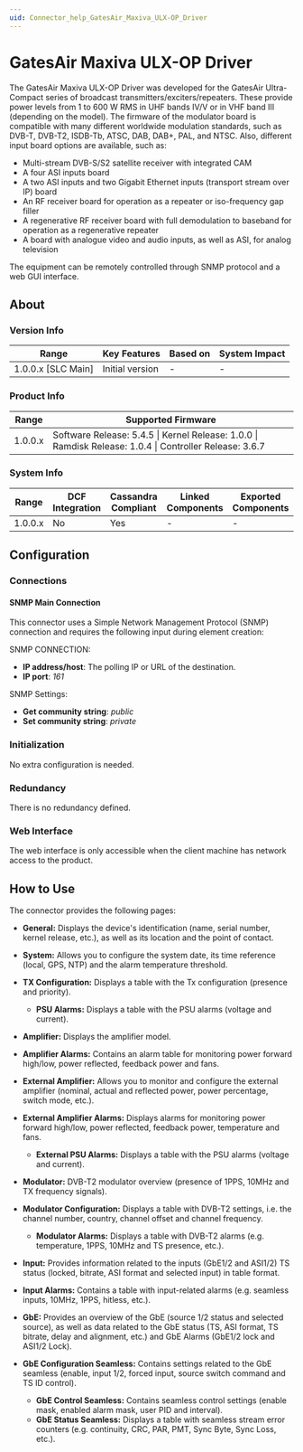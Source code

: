 ```yaml
---
uid: Connector_help_GatesAir_Maxiva_ULX-OP_Driver
---
```


# GatesAir Maxiva ULX-OP Driver

The GatesAir Maxiva ULX-OP Driver was developed for the GatesAir Ultra-Compact series of broadcast transmitters/exciters/repeaters. These provide power levels from 1 to 600 W RMS in UHF bands IV/V or in VHF band III (depending on the model). The firmware of the modulator board is compatible with many different worldwide modulation standards, such as DVB-T, DVB-T2, ISDB-Tb, ATSC, DAB, DAB+, PAL, and NTSC. Also, different input board options are available, such as:

- Multi-stream DVB-S/S2 satellite receiver with integrated CAM
- A four ASI inputs board
- A two ASI inputs and two Gigabit Ethernet inputs (transport stream over IP) board
- An RF receiver board for operation as a repeater or iso-frequency gap filler
- A regenerative RF receiver board with full demodulation to baseband for operation as a regenerative repeater
- A board with analogue video and audio inputs, as well as ASI, for analog television

The equipment can be remotely controlled through SNMP protocol and a web GUI interface.

## About

### Version Info

| Range                | Key Features     | Based on     | System Impact     |
|----------------------|------------------|--------------|-------------------|
| 1.0.0.x \[SLC Main\] | Initial version  | \-           | \-                |

### Product Info

| **Range** | **Supported Firmware**                                                                                  |
|-----------|---------------------------------------------------------------------------------------------------------|
| 1.0.0.x   | Software Release: 5.4.5 \| Kernel Release: 1.0.0 \| Ramdisk Release: 1.0.4 \| Controller Release: 3.6.7 |

### System Info

| Range     | DCF Integration     | Cassandra Compliant     | Linked Components     | Exported Components     |
|-----------|---------------------|-------------------------|-----------------------|-------------------------|
| 1.0.0.x   | No                  | Yes                     | \-                    | \-                      |

## Configuration

### Connections

#### SNMP Main Connection

This connector uses a Simple Network Management Protocol (SNMP) connection and requires the following input during element creation:

SNMP CONNECTION:

- **IP address/host**: The polling IP or URL of the destination.
- **IP port**: *161*

SNMP Settings:

- **Get community string**: *public*
- **Set community string**: *private*

### Initialization

No extra configuration is needed.

### Redundancy

There is no redundancy defined.

### Web Interface

The web interface is only accessible when the client machine has network access to the product.

## How to Use

The connector provides the following pages:

- **General:** Displays the device's identification (name, serial number, kernel release, etc.), as well as its location and the point of contact.

- **System:** Allows you to configure the system date, its time reference (local, GPS, NTP) and the alarm temperature threshold.

- **TX Configuration:** Displays a table with the Tx configuration (presence and priority).
  - **PSU Alarms:** Displays a table with the PSU alarms (voltage and current).

- **Amplifier:** Displays the amplifier model.

- **Amplifier Alarms:** Contains an alarm table for monitoring power forward high/low, power reflected, feedback power and fans.

- **External Amplifier:** Allows you to monitor and configure the external amplifier (nominal, actual and reflected power, power percentage, switch mode, etc.).

- **External Amplifier Alarms:** Displays alarms for monitoring power forward high/low, power reflected, feedback power, temperature and fans.
  - **External PSU Alarms:** Displays a table with the PSU alarms (voltage and current).

- **Modulator:** DVB-T2 modulator overview (presence of 1PPS, 10MHz and TX frequency signals).

- **Modulator Configuration:** Displays a table with DVB-T2 settings, i.e. the channel number, country, channel offset and channel frequency.
  - **Modulator Alarms:** Displays a table with DVB-T2 alarms (e.g. temperature, 1PPS, 10MHz and TS presence, etc.).

- **Input:** Provides information related to the inputs (GbE1/2 and ASI1/2) TS status (locked, bitrate, ASI format and selected input) in table format.

- **Input Alarms:** Contains a table with input-related alarms (e.g. seamless inputs, 10MHz, 1PPS, hitless, etc.).

- **GbE:** Provides an overview of the GbE (source 1/2 status and selected source), as well as data related to the GbE status (TS, ASI format, TS bitrate, delay and alignment, etc.) and GbE Alarms (GbE1/2 lock and ASI1/2 Lock).

- **GbE Configuration Seamless:** Contains settings related to the GbE seamless (enable, input 1/2, forced input, source switch command and TS ID control).
  - **GbE Control Seamless:** Contains seamless control settings (enable mask, enabled alarm mask, user PID and interval).
  - **GbE Status Seamless:** Displays a table with seamless stream error counters (e.g. continuity, CRC, PAR, PMT, Sync Byte, Sync Loss, etc.).
